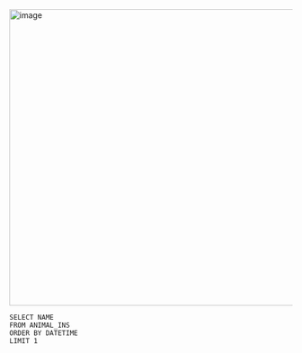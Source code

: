 <img width="528" alt="image" src="https://github.com/jinsungtoo/SQL_Coding_test/assets/115756142/e5292944-7b79-48b2-b859-d2930c56b225">


    SELECT NAME
    FROM ANIMAL_INS
    ORDER BY DATETIME
    LIMIT 1
